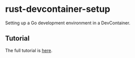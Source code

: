 # rust-devcontainer-setup
Setting up a Go development environment in a DevContainer.

## Tutorial
The full tutorial is [here](https://runxps.github.io/comp423-course-notes/).